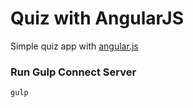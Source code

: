 # Quiz with AngularJS
Simple quiz app with [angular.js](https://angularjs.org/)

### Run Gulp Connect Server
```
gulp
```